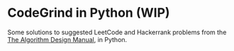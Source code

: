 # CodeGrind in Python (WIP)

Some solutions to suggested LeetCode and Hackerrank problems from the [The Algorithm Design Manual](https://a.co/d/8Z7iixx), in Python.
